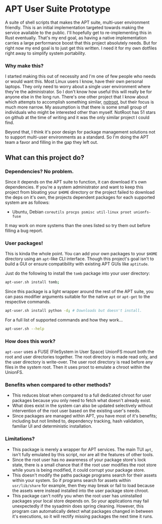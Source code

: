 # APT User Suite Prototype
A suite of shell scripts that makes the APT suite, multi-user environment friendly.
This is an initial implementation targeted towards making the service available
to the public. I'll hopefully get to re-implementing this in Rust eventually.
That's my end goal, as having a native implementation carries a large
performance boost that this project absolutely needs.
But for right now my end goal is to just get this written. I need it for my own
dotfiles right away to simplify system portability.

### Why make this?
I started making this out of necessity and I'm one of few people who needs
or would want this. Most Linux users I know, have their own personal laptops.
They only need to worry about a single user environment where they're the
administrator. So I don't know how useful this will really be for anyone
else in the long run. There's one other project that I know about which attempts
to accomplish something similar, [notroot][notroot], but their focus is much
more narrow. My assumption is that there is some small group of individuals
who might be interested other than myself. NotRoot has 51 stars on github
at the time of writing and it was the only similar project I could find.

Beyond that, I think it's poor design for package management solutions not
to support multi-user environments as a standard. So I'm doing the APT team
a favor and filling in the gap they left out.


## What can this project do?

### Dependencies? No problem.
Since it depends on the APT suite
to function, it can download it's own dependencies. If you're a system
administrator and want to keep this project from bloating your `$HOME` directory
or the project failed to download the deps on it's own,
the projects dependent packages for each supported system are as follows:

 * Ubuntu, Debian `coreutils procps psmisc util-linux proot unionfs-fuse`

It may work on more systems than the ones listed so try them out before
filling a bug report.


### User packages!
This is kinda the whole point. You can add your own packages to your `$HOME`
directory using an `apt`-like CLI interface. Though this project's goal isn't to
build a GUI or ensure compatibility with existing APT GUIs like `aptitude`.

Just do the following to install the `tomb` package into your user directory:
```sh
apt-user.sh install tomb;
```

Since this package is a light wrapper around the rest of the APT suite, you
can pass modifier arguments suitable for the native `apt` or `apt-get` to the
respective commands.
```sh
apt-user.sh install python -d; # Downloads but doesn't install.
```

For a full list of supported commands and how they work...
```sh
apt-user.sh --help
```

### How does this work?
`apt-user` uses a FUSE (FileSystem in User Space)
UnionFS mount both the root and user directories together. The root directory
is made read only, and the user directory is write-over. The user root directory
is read before any files in the system root. Then it uses proot to emulate
a chroot within the UnionFS.


### Benefits when compared to other methods?
 * This reduces bloat when compared to a full dedicated chroot for user
   packages because you only need to fetch what doesn't already exist.
 * What does exist in the system can also be updated selectively without
   intervention of the root user based on the existing user's needs.
 * Since packages are managed within APT, you have most of it's benefits;
   including but not limited to, dependency tracking, hash validation,
   familiar UI and deterministic installation.


### Limitations?
 * This package is merely a wrapper for APT services. The main TUI `apt`,
   isn't fully emulated by this script, nor are all the features of other
   tools.
 * Since the root user has no awareness of your package store's lock state,
   there is a small chance that if the root user modifies the root store while
   yours is being modified, it could corrupt your package store.
 * This doesn't modify the paths package programs search for their assets
   within your system. So if programs search for assets within `usr/lib/share`
   for example, then they may break or fail to load because the assets were
   instead installed into the user package store chroot.
 * This package can't notify you when the root user has uninstalled packages
   your local store depends on. So your applications may fail unexpectedly
   if the sysadmin does spring cleaning. However, this program can automatically
   detect what packages changed in between it's executions, so it will rectify
   missing packages the next time it runs.


[notroot]: https://github.com/Gregwar/notroot

